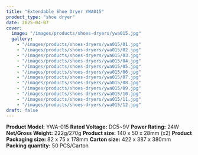 ```yaml
---
title: "Extendable Shoe Dryer YWA015"
product_type: "shoe dryer"
date: 2025-04-07
cover:
  image: "/images/products/shoes-dryers/ywa015.jpg"
  gallery:
    - "/images/products/shoes-dryers/ywa015/01.jpg"
    - "/images/products/shoes-dryers/ywa015/02.jpg"
    - "/images/products/shoes-dryers/ywa015/03.jpg"
    - "/images/products/shoes-dryers/ywa015/04.jpg"
    - "/images/products/shoes-dryers/ywa015/05.jpg"
    - "/images/products/shoes-dryers/ywa015/06.jpg"
    - "/images/products/shoes-dryers/ywa015/07.jpg"
    - "/images/products/shoes-dryers/ywa015/08.jpg"
    - "/images/products/shoes-dryers/ywa015/09.jpg"
    - "/images/products/shoes-dryers/ywa015/10.jpg"
    - "/images/products/shoes-dryers/ywa015/11.jpg"
    - "/images/products/shoes-dryers/ywa015/12.jpg"
draft: false
---
```

**Product Model:** YWA-015
**Rated Voltage:** DC5~9V
**Power Rating:** 24W
**Net/Gross Weight:** 222g/270g
**Product size:** 140 x 50 x 28mm (x2)
**Product Packaging size:** 82 x 75 x 178mm
**Carton size:** 422 x 387 x 380mm
**Packing quantity:** 50 PCS/Carton
